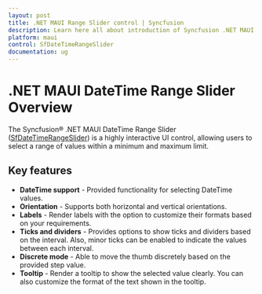 ```yaml
---
layout: post
title: .NET MAUI Range Slider control | Syncfusion
description: Learn here all about introduction of Syncfusion .NET MAUI Range Slider (SfDateTimeRangeSlider) control with key features and more.
platform: maui
control: SfDateTimeRangeSlider
documentation: ug
---
```


# .NET MAUI DateTime Range Slider Overview

The Syncfusion® .NET MAUI DateTime Range Slider ([SfDateTimeRangeSlider](https://www.syncfusion.com/maui-controls/maui-range-slider)) is a highly interactive UI control, allowing users to select a range of values within a minimum and maximum limit.

## Key features

* **DateTime support** - Provided functionality for selecting DateTime values.
* **Orientation** - Supports both horizontal and vertical orientations.
* **Labels** - Render labels with the option to customize their formats based on your requirements.
* **Ticks and dividers** - Provides options to show ticks and dividers based on the interval. Also, minor ticks can be enabled to indicate the values between each interval. 
* **Discrete mode** - Able to move the thumb discretely based on the provided step value.
* **Tooltip** - Render a tooltip to show the selected value clearly. You can also customize the format of the text shown in the tooltip.

